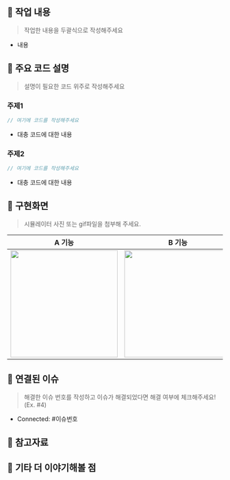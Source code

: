 ## 🍔 작업 내용
> 작업한 내용을 두괄식으로 작성해주세요
- 내용


## 🍟 주요 코드 설명
<!-- 코드 설명, 없다면 생략해도 됩니다! -->
> 설명이 필요한 코드 위주로 작성해주세요
### 주제1
```Swift
// 여기에 코드를 작성해주세요
```
- 대충 코드에 대한 내용

### 주제2
```Swift
// 여기에 코드를 작성해주세요
```
- 대충 코드에 대한 내용


## 🍔 구현화면
> 시뮬레이터 사진 또는 gif파일을 첨부해 주세요.

|   A 기능   |   B 기능   |
| :----------: | :----------: |
| <img src = "" width ="250"> | <img src = "" width ="250"> |


## 🍟 연결된 이슈
> 해결한 이슈 번호를 작성하고 이슈가 해결되었다면 해결 여부에 체크해주세요! (Ex. #4)
- Connected: #이슈번호


## 🍔 참고자료
<!-- 있으면 작성하고 없으면 제목까지 완전히 지워주세요! -->


## 🍟 기타 더 이야기해볼 점
<!-- 있으면 작성하고 없으면 제목까지 완전히 지워주세요! -->
